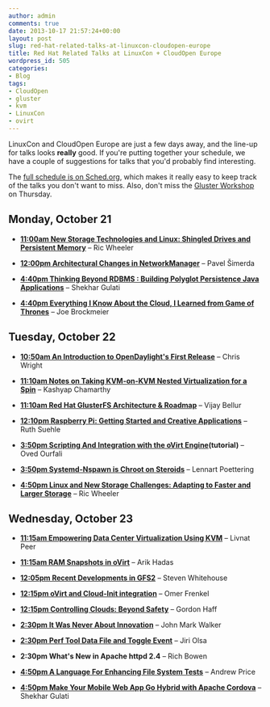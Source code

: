 ```yaml
---
author: admin
comments: true
date: 2013-10-17 21:57:24+00:00
layout: post
slug: red-hat-related-talks-at-linuxcon-cloudopen-europe
title: Red Hat Related Talks at LinuxCon + CloudOpen Europe
wordpress_id: 505
categories:
- Blog
tags:
- CloudOpen
- gluster
- kvm
- LinuxCon
- ovirt
---
```


LinuxCon and CloudOpen Europe are just a few days away, and the line-up for talks looks **really** good. If you're putting together your schedule, we have a couple of suggestions for talks that you'd probably find interesting.

The [full schedule is on Sched.org](http://linuxconcloudopeneu2013.sched.org/), which makes it really easy to keep track of the talks you don't want to miss. Also, don't miss the [Gluster Workshop](http://community.redhat.com/gluster-workshop-in-edinburgh-at-linuxcon-europe/) on Thursday.

## Monday, October 21

	
  * **[11:00am New Storage Technologies and Linux: Shingled Drives and Persistent Memory](http://linuxconcloudopeneu2013.sched.org/event/7bcdab7c08484c8613c7ca62c85e43d6)** – Ric Wheeler

	
  * **[12:00pm Architectural Changes in NetworkManager](http://linuxconcloudopeneu2013.sched.org/event/11b0d9896c5a9005117176e558eec12c)** – Pavel Šimerda

	
  * **[4:40pm Thinking Beyond RDBMS : Building Polyglot Persistence Java Applications](http://linuxconcloudopeneu2013.sched.org/event/a7d5b05d77ae917ef1b332006ce36cc0)** – Shekhar Gulati

	
  * **[4:40pm Everything I Know About the Cloud, I Learned from Game of Thrones](http://linuxconcloudopeneu2013.sched.org/event/0bddce7fb84f372780d06d1c03175262)** – Joe Brockmeier

## Tuesday, October 22

	
  * **[10:50am An Introduction to OpenDaylight's First Release](http://linuxconcloudopeneu2013.sched.org/event/c3bc1d3a71a68e2d6e4adba4e014787f)** – Chris Wright

	
  * **[11:10am Notes on Taking KVM-on-KVM Nested Virtualization for a Spin](http://linuxconcloudopeneu2013.sched.org/event/9a3804c56bcca27d7873e7fe7cee34f4)** – Kashyap Chamarthy

	
  * **[11:10am Red Hat GlusterFS Architecture & Roadmap](http://linuxconcloudopeneu2013.sched.org/event/4573914770cfe2f6dbc24ccc3c744433)** – Vijay Bellur

	
  * **[12:10pm Raspberry Pi: Getting Started and Creative Applications](http://linuxconcloudopeneu2013.sched.org/event/b5eea865e7634adc5d1593f62a0f45e3)** – Ruth Suehle

	
  * **[3:50pm Scripting And Integration with the oVirt Engine](http://linuxconcloudopeneu2013.sched.org/event/02c3d67afaa9029e775831afccdbd37c)(tutorial)** – Oved Ourfali

	
  * **[3:50pm Systemd-Nspawn is Chroot on Steroids](http://linuxconcloudopeneu2013.sched.org/event/8349a8881c88b542910ae56f73771679)** – Lennart Poettering

	
  * **[4:50pm Linux and New Storage Challenges: Adapting to Faster and Larger Storage](http://linuxconcloudopeneu2013.sched.org/event/1d0bb4a4eb79823a9717a1c37f9f9902)** – Ric Wheeler

## Wednesday, October 23

	
  * **[11:15am Empowering Data Center Virtualization Using KVM](http://linuxconcloudopeneu2013.sched.org/event/fd38c73d59fe7dd9db74135dd53f236b)** – Livnat Peer

	
  * **[11:15am RAM Snapshots in oVirt](http://linuxconcloudopeneu2013.sched.org/event/2777f06bf85a6ce917eeb35cf97b1c44)** – Arik Hadas

	
  * **[12:05pm Recent Developments in GFS2](http://linuxconcloudopeneu2013.sched.org/event/fa91c5d859f30b60f88084e4c7e2bb3f)** – Steven Whitehouse

	
  * **[12:15pm oVirt and Cloud-Init integration](http://linuxconcloudopeneu2013.sched.org/event/05625bb300720eb107f93c2c5cc9bac7)** – Omer Frenkel

	
  * **[12:15pm Controlling Clouds: Beyond Safety](http://linuxconcloudopeneu2013.sched.org/event/fedb300053c04348937f4588ce3565c1)** – Gordon Haff

	
  * **[2:30pm It Was Never About Innovation](http://linuxconcloudopeneu2013.sched.org/event/332ade3627d1987803d6728fcdfb178a)** – John Mark Walker

	
  * **[2:30pm Perf Tool Data File and Toggle Event](http://linuxconcloudopeneu2013.sched.org/event/d679d043c6152838a3b9c92a09eefd54)** – Jiri Olsa

	
  * **2:30pm What's New in Apache httpd 2.4** – Rich Bowen

	
  * **[4:50pm A Language For Enhancing File System Tests](http://linuxconcloudopeneu2013.sched.org/event/1e27afa80c827b496c2aebafd4a50709)** – Andrew Price

	
  * **[4:50pm Make Your Mobile Web App Go Hybrid with Apache Cordova](http://linuxconcloudopeneu2013.sched.org/event/8e02c72f970fb8b7ed9664847ce0c0ce)** – Shekhar Gulati

